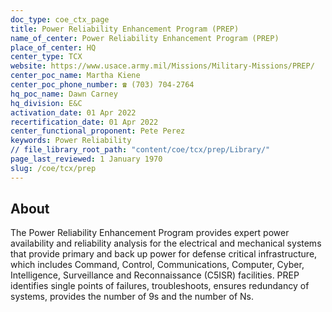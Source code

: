 ```yaml
---
doc_type: coe_ctx_page 
title: Power Reliability Enhancement Program (PREP)
name_of_center: Power Reliability Enhancement Program (PREP)
place_of_center: HQ
center_type: TCX
website: https://www.usace.army.mil/Missions/Military-Missions/PREP/
center_poc_name: Martha Kiene
center_poc_phone_number: ☎ (703) 704-2764
hq_poc_name: Dawn Carney
hq_division: E&C
activation_date: 01 Apr 2022
recertification_date: 01 Apr 2022
center_functional_proponent: Pete Perez
keywords: Power Reliability
// file_library_root_path: "content/coe/tcx/prep/Library/" 
page_last_reviewed: 1 January 1970 
slug: /coe/tcx/prep
---
```


## About 

The Power Reliability Enhancement Program provides expert power availability and reliability analysis for the electrical and mechanical systems that provide primary and back up power for defense critical infrastructure, which includes Command, Control, Communications, Computer, Cyber, Intelligence, Surveillance and Reconnaissance (C5ISR) facilities. PREP identifies single points of failures, troubleshoots, ensures redundancy of systems, provides the number of 9s and the number of Ns. 

 
